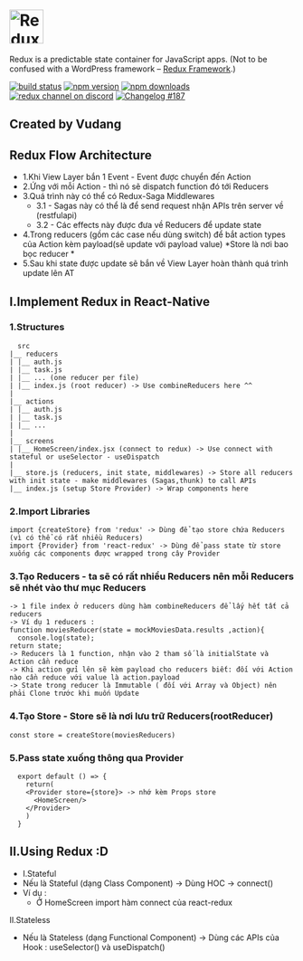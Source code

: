 # <a href='http://redux.js.org'><img src='https://camo.githubusercontent.com/f28b5bc7822f1b7bb28a96d8d09e7d79169248fc/687474703a2f2f692e696d6775722e636f6d2f4a65567164514d2e706e67' height='60' alt='Redux Logo' aria-label='redux.js.org' /></a>

Redux is a predictable state container for JavaScript apps.
(Not to be confused with a WordPress framework – [Redux Framework](https://reduxframework.com/).)


[![build status](https://img.shields.io/travis/reduxjs/redux/master.svg?style=flat-square)](https://travis-ci.org/reduxjs/redux)
[![npm version](https://img.shields.io/npm/v/redux.svg?style=flat-square)](https://www.npmjs.com/package/redux)
[![npm downloads](https://img.shields.io/npm/dm/redux.svg?style=flat-square)](https://www.npmjs.com/package/redux)
[![redux channel on discord](https://img.shields.io/badge/discord-%23redux%20%40%20reactiflux-61dafb.svg?style=flat-square)](https://discord.gg/0ZcbPKXt5bZ6au5t)
[![Changelog #187](https://img.shields.io/badge/changelog-%23187-lightgrey.svg?style=flat-square)](https://changelog.com/187)

  ## Created by Vudang
  

  ## Redux Flow Architecture
  - 1.Khi View Layer bắn 1 Event - Event được chuyển đến Action
  - 2.Ứng với mỗi Action - thì nó sẽ dispatch function đó tới Reducers
  - 3.Quá trình này có thể có Redux-Saga Middlewares
    - 3.1 - Sagas này có thể là để send request nhận APIs trên server về (restfulapi)
    - 3.2 - Các effects này được đưa về Reducers để update state
  - 4.Trong reducers (gồm các case nếu dùng switch) để bắt action types của Action kèm payload(sẽ update với payload value)
  *Store là nơi bao bọc reducer *
  - 5.Sau khi state được update sẽ bắn về View Layer hoàn thành quá trình update lên AT




  ## I.Implement Redux in React-Native 
  ### 1.Structures 
  ```
    src
  |__ reducers
  | |__ auth.js
  | |__ task.js
  | |__ ... (one reducer per file)
  | |__ index.js (root reducer) -> Use combineReducers here ^^
  |
  |__ actions
  | |__ auth.js
  | |__ task.js
  | |__ ...
  |
  |__ screens
  | |__ HomeScreen/index.jsx (connect to redux) -> Use connect with stateful or useSelector - useDispatch
  |
  |__ store.js (reducers, init state, middlewares) -> Store all reducers with init state - make middlewares (Sagas,thunk) to call APIs
  |__ index.js (setup Store Provider) -> Wrap components here 
  ```

  ### 2.Import Libraries
    import {createStore} from 'redux' -> Dùng để tạo store chứa Reducers (vì có thể có rất nhiều Reducers)
    import {Provider} from 'react-redux' -> Dùng để pass state từ store xuống các components được wrapped trong cây Provider
    
  ### 3.Tạo Reducers - ta sẽ có rất nhiều Reducers nên mỗi Reducers sẽ nhét vào thư mục Reducers
    -> 1 file index ở reducers dùng hàm combineReducers để lấy hết tất cả reducers
    -> Ví dụ 1 reducers : 
    function moviesReducer(state = mockMoviesData.results ,action){
      console.log(state);
    return state;
    -> Reducers là 1 function, nhận vào 2 tham số là initialState và Action cần reduce
    -> Khi action gửi lên sẽ kèm payload cho reducers biết: đối với Action nào cần reduce với value là action.payload
    -> State trong reducer là Immutable ( đối với Array và Object) nên phải Clone trước khi muốn Update
  ### 4.Tạo Store - Store sẽ là nơi lưu trữ Reducers(rootReducer)
    const store = createStore(moviesReducers)
  ### 5.Pass state xuống thông qua Provider
      export default () => {
        return(
        <Provider store={store}> -> nhớ kèm Props store
          <HomeScreen/>
        </Provider>
        )
      }

  ## II.Using Redux :D 
  - I.Stateful
  - Nếu là Stateful (dạng Class Component) -> Dùng HOC -> connect()
  - Ví dụ : 
    - Ở HomeScreen import hàm connect của react-redux 
    
  II.Stateless
  - Nếu là Stateless (dạng Functional Component) -> Dùng các APIs của Hook : useSelector() và useDispatch()
        





